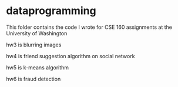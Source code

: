 # dataprogramming

This folder contains the code I wrote for CSE 160 assignments at the University of Washington

hw3 is blurring images

hw4 is friend suggestion algorithm on social network

hw5 is k-means algorithm

hw6 is fraud detection
